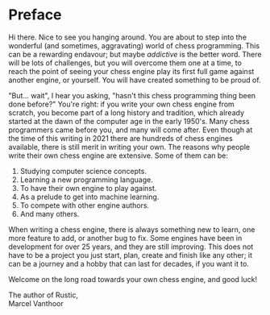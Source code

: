 # Preface

Hi there. Nice to see you hanging around. You are about to step into the
wonderful (and sometimes, aggravating) world of chess programming. This can
be a rewarding endavour; but maybe _addictive_ is the better word. There
will be lots of challenges, but you will overcome them one at a time, to
reach the point of seeing your chess engine play its first full game
against another engine, or yourself. You will have created something to be
proud of.

"But... wait", I hear you asking, "hasn't this chess programming thing been
done before?" You're right: if you write your own chess engine from
scratch, you become part of a long history and tradition, which already
started at the dawn of the computer age in the early 1950's. Many chess
programmers came before you, and many will come after. Even though at the
time of this writing in 2021 there are hundreds of chess engines available,
there is still merit in writing your own. The reasons why people write
their own chess engine are extensive. Some of them can be:

1. Studying computer science concepts.
2. Learning a new programming language.
3. To have their own engine to play against.
4. As a prelude to get into machine learning.
5. To compete with other engine authors.
6. And many others.

When writing a chess engine, there is always something new to learn, one
more feature to add, or another bug to fix. Some engines have been in
development for over 25 years, and they are still improving. This does not
have to be a project you just start, plan, create and finish like any
other; it can be a journey and a hobby that can last for decades, if you
want it to.

Welcome on the long road towards your own chess engine, and good luck!

The author of Rustic,<br />
Marcel Vanthoor
